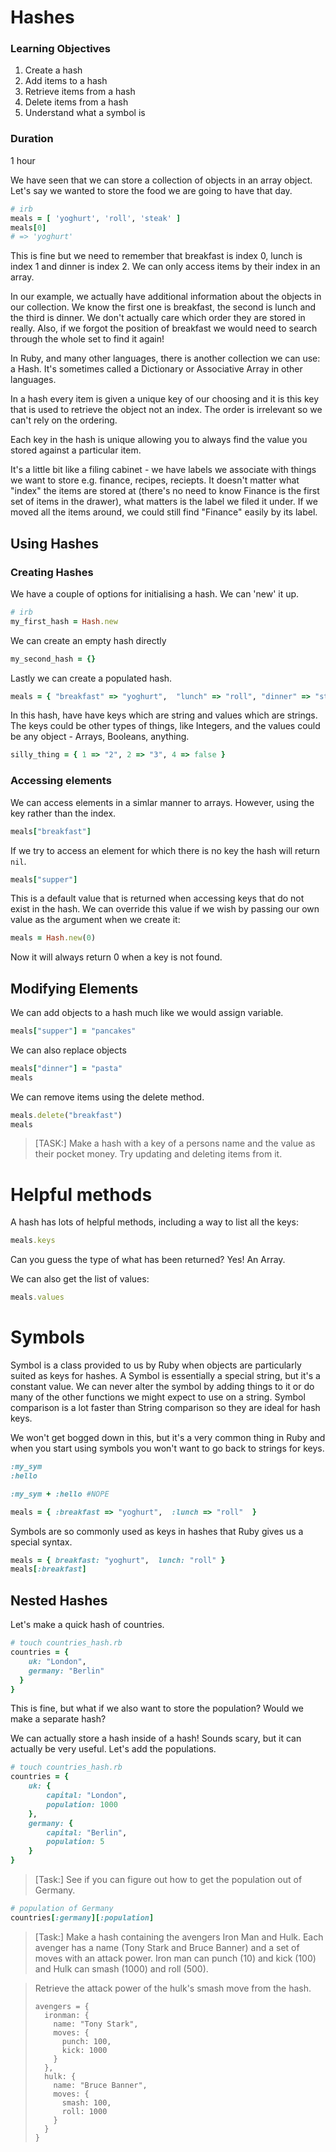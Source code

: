 # Hashes

### Learning Objectives

1. Create a hash
2. Add items to a hash
3. Retrieve items from a hash
4. Delete items from a hash
5. Understand what a symbol is

### Duration
1 hour

We have seen that we can store a collection of objects in an array object. Let's say we
wanted to store the food we are going to have that day.

```ruby 
# irb
meals = [ 'yoghurt', 'roll', 'steak' ]
meals[0]
# => 'yoghurt'
```

This is fine but we need to remember that breakfast is index 0, lunch is index 1 and dinner is index 2. We can only access items by their index in an array.

In our example, we actually have additional information about the objects in our collection. We know the first one is breakfast, the second is lunch and the third is dinner. We don't actually care which order they are stored in really. Also, if we forgot the position of breakfast we would need to search through the whole set to find it again!

In Ruby, and many other languages, there is another collection we can use: a Hash. It's sometimes called a Dictionary or Associative Array in other languages.

In a hash every item is given a unique key of our choosing and it is this key that is used to retrieve the object not an index. The order is irrelevant so we can't rely on the ordering.

Each key in the hash is unique allowing you to always find the value you stored against a particular item.

It's a little bit like a filing cabinet - we have labels we associate with things we want to store e.g. finance, recipes, reciepts. It doesn't matter what "index" the items are stored at (there's no need to know Finance is the first set of items in the drawer), what matters is the label we filed it under. If we moved all the items around, we could still find "Finance" easily by its label.

## Using Hashes

### Creating Hashes

We have a couple of options for initialising a hash. We can 'new' it up.

```ruby
# irb
my_first_hash = Hash.new
```

We can create an empty hash directly

```ruby
my_second_hash = {}
```

Lastly we can create a populated hash.

```ruby
meals = { "breakfast" => "yoghurt",  "lunch" => "roll", "dinner" => "steak" }
```

In this hash, have have keys which are string and values which are strings. The keys could be other types of things, like Integers, and the values could be any object - Arrays, Booleans, anything.

```ruby
silly_thing = { 1 => "2", 2 => "3", 4 => false }
```

### Accessing elements

We can access elements in a simlar manner to arrays. However, using the key rather than the index.

```ruby
meals["breakfast"]
```

If we try to access an element for which there is no key the hash will return `nil`. 

```ruby
meals["supper"]
```

This is a default value that is returned when accessing keys that do not exist in the hash. We can override this value if we wish by passing our own value as the argument when we create it:

```ruby
meals = Hash.new(0)
```

Now it will always return 0 when a key is not found. 

## Modifying Elements

We can add objects to a hash much like we would assign variable.

```ruby
meals["supper"] = "pancakes"
```

We can also replace objects

```ruby
meals["dinner"] = "pasta"
meals
```

We can remove items using the delete method.

```ruby
meals.delete("breakfast")
meals
```

> [TASK:] Make a hash with a key of a persons name and the value as their pocket money. Try updating and deleting items from it.

# Helpful methods

A hash has lots of helpful methods, including a way to list all the keys:

```ruby
meals.keys
```

Can you guess the type of what has been returned? Yes! An Array.

We can also get the list of values:

```ruby
meals.values
```

# Symbols

Symbol is a class provided to us by Ruby when objects are particularly suited as keys for hashes.  A Symbol is essentially a special string, but it's a constant value. We can never alter the symbol by adding things to it or do many of the other functions we might expect to use on a string. Symbol comparison is a lot faster than String comparison so they are ideal for hash keys.

We won't get bogged down in this, but it's a very common thing in Ruby and when you start using symbols you won't want to go back to strings for keys.

```ruby
:my_sym
:hello

:my_sym + :hello #NOPE
```

```ruby
meals = { :breakfast => "yoghurt",  :lunch => "roll"  }
```

Symbols are so commonly used as keys in hashes that Ruby gives us a special syntax.

```ruby
meals = { breakfast: "yoghurt",  lunch: "roll" }
meals[:breakfast]
```

## Nested Hashes

Let's make a quick hash of countries.

```ruby
# touch countries_hash.rb
countries = {
    uk: "London",
    germany: "Berlin"
  }
}
```

This is fine, but what if we also want to store the population? Would we make a separate hash?

We can actually store a hash inside of a hash! Sounds scary, but it can actually be very useful. Let's add the populations.

```ruby
# touch countries_hash.rb
countries = {
	uk: {
		capital: "London",
		population: 1000
	},
	germany: {
		capital: "Berlin",
		population: 5
	}
}
```

> [Task:] See if you can figure out how to get the population out of Germany.

```ruby
# population of Germany
countries[:germany][:population]
```

> [Task:] Make a hash containing the avengers Iron Man and Hulk. Each avenger has a name (Tony Stark and Bruce Banner) and a set of moves with an attack power. Iron man can punch (10) and kick (100) and Hulk can smash (1000) and roll (500).

> Retrieve the attack power of the hulk's smash move from the hash.
> 
> ```
> avengers = {
>   ironman: {
>     name: "Tony Stark",
>     moves: {
>       punch: 100,
>       kick: 1000
>     }
>   },
>   hulk: {
>     name: "Bruce Banner",
>     moves: {
>       smash: 100,
>       roll: 1000
>     }
>   }
> }
> ```
